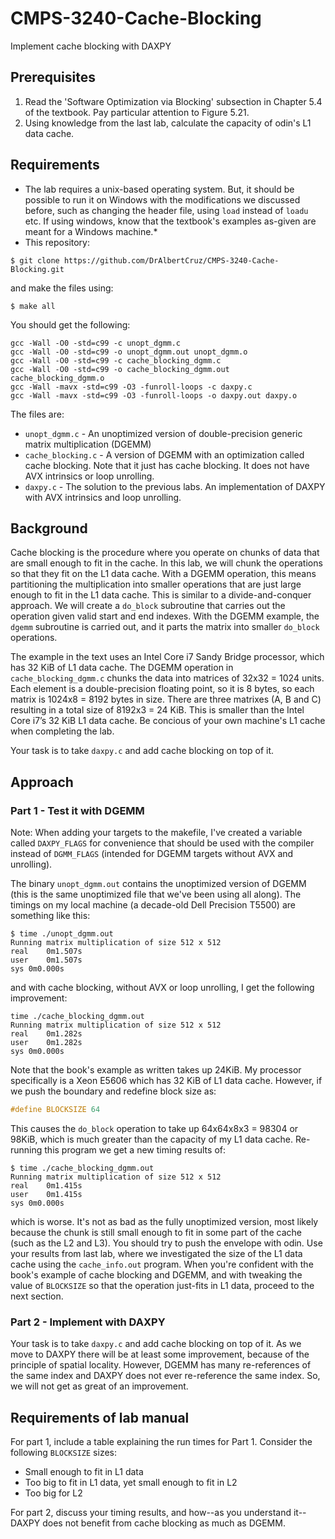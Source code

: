 # CMPS-3240-Cache-Blocking
Implement cache blocking with DAXPY

## Prerequisites

1. Read the 'Software Optimization via Blocking' subsection in Chapter 5.4 of the textbook. Pay particular attention to Figure 5.21.
1. Using knowledge from the last lab, calculate the capacity of odin's L1 data cache.

## Requirements

* The lab requires a unix-based operating system. But, it should be possible to run it on Windows with the modifications we discussed before, such as changing the header file, using `load` instead of `loadu` etc. If using windows, know that the textbook's examples as-given are meant for a Windows machine.*
* This repository:
```shell
$ git clone https://github.com/DrAlbertCruz/CMPS-3240-Cache-Blocking.git
```
and make the files using:
```shell
$ make all
```

You should get the following:
```shell
gcc -Wall -O0 -std=c99 -c unopt_dgmm.c
gcc -Wall -O0 -std=c99 -o unopt_dgmm.out unopt_dgmm.o
gcc -Wall -O0 -std=c99 -c cache_blocking_dgmm.c
gcc -Wall -O0 -std=c99 -o cache_blocking_dgmm.out cache_blocking_dgmm.o
gcc -Wall -mavx -std=c99 -O3 -funroll-loops -c daxpy.c
gcc -Wall -mavx -std=c99 -O3 -funroll-loops -o daxpy.out daxpy.o
```

The files are:

* `unopt_dgmm.c` - An unoptimized version of double-precision generic matrix multiplication (DGEMM)
* `cache_blocking.c` - A version of DGEMM with an optimization called cache blocking. Note that it just has cache blocking. It does not have AVX intrinsics or loop unrolling.
* `daxpy.c` - The solution to the previous labs. An implementation of DAXPY with AVX intrinsics and loop unrolling.

## Background

Cache blocking is the procedure where you operate on chunks of data that are small enough to fit in the cache. In this lab, we will chunk the operations so that they fit on the L1 data cache. With a DGEMM operation, this means partitioning the multiplication into smaller operations that are just large enough to fit in the L1 data cache. This is similar to a divide-and-conquer approach. We will create a `do_block` subroutine that carries out the operation given valid start and end indexes. With the DGEMM example, the `dgemm` subroutine is carried out, and it parts the matrix into smaller `do_block` operations.

The example in the text uses an Intel Core i7 Sandy Bridge processor, which has 32 KiB of L1 data cache. The DGEMM operation in `cache_blocking_dgmm.c` chunks the data into matrices of 32x32 = 1024 units. Each element is a double-precision floating point, so it is 8 bytes, so each matrix is 1024x8 = 8192 bytes in size. There are three matrixes (A, B and C) resulting in a total size of 8192x3 = 24 KiB. This is smaller than the Intel Core i7’s 32 KiB L1 data cache. Be concious of your own machine's L1 cache when completing the lab.

Your task is to take `daxpy.c` and add cache blocking on top of it. 

## Approach

### Part 1 - Test it with DGEMM

Note: When adding your targets to the makefile, I've created a variable called `DAXPY_FLAGS` for convenience that should be used with the compiler instead of `DGMM_FLAGS` (intended for DGEMM targets without AVX and unrolling). 

The binary `unopt_dgmm.out` contains the unoptimized version of DGEMM (this is the same unoptimized file that we've been using all along). The timings on my local machine (a decade-old Dell Precision T5500) are something like this:

```shell
$ time ./unopt_dgmm.out
Running matrix multiplication of size 512 x 512
real	0m1.507s
user	0m1.507s
sys	0m0.000s
```

and with cache blocking, without AVX or loop unrolling, I get the following improvement:

```shell
time ./cache_blocking_dgmm.out
Running matrix multiplication of size 512 x 512
real	0m1.282s
user	0m1.282s
sys	0m0.000s
```

Note that the book's example as written takes up 24KiB. My processor specifically is a Xeon E5606 which has 32 KiB of L1 data cache. However, if we push the boundary and redefine block size as:

```c
#define BLOCKSIZE 64
```

This causes the `do_block` operation to take up 64x64x8x3 = 98304 or 98KiB, which is much greater than the capacity of my L1 data cache. Re-running this program we get a new timing results of:

```shell
$ time ./cache_blocking_dgmm.out
Running matrix multiplication of size 512 x 512
real	0m1.415s
user	0m1.415s
sys	0m0.000s
```

which is worse. It's not as bad as the fully unoptimized version, most likely because the chunk is still small enough to fit in some part of the cache (such as the L2 and L3). You should try to push the envelope with odin. Use your results from last lab, where we investigated the size of the L1 data cache using the `cache_info.out` program. When you're confident with the book's example of cache blocking and DGEMM, and with tweaking the value of `BLOCKSIZE` so that the operation just-fits in L1 data, proceed to the next section.

### Part 2 - Implement with DAXPY

Your task is to take `daxpy.c` and add cache blocking on top of it. As we move to DAXPY there will be at least some improvement, because of the principle of spatial locality. However, DGEMM has many re-references of the same index and DAXPY does not ever re-reference the same index. So, we will not get as great of an improvement.

## Requirements of lab manual

For part 1, include a table explaining the run times for Part 1. Consider the following `BLOCKSIZE` sizes: 
* Small enough to fit in L1 data
* Too big to fit in L1 data, yet small enough to fit in L2
* Too big for L2

For part 2, discuss your timing results, and how--as you understand it--DAXPY does not benefit from cache blocking as much as DGEMM.
